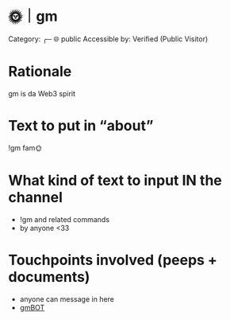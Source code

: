 # 🌞｜gm

Category: ╭─ 🌐 public
Accessible by: Verified (Public Visitor)

# Rationale

gm is da Web3 spirit

# Text to put in “about”

!gm fam🌞

# What kind of text to input IN the channel

- !gm and related commands
- by anyone <33

# Touchpoints involved (peeps + documents)

- anyone can message in here
- [gmBOT](https://www.gmbot.io/)